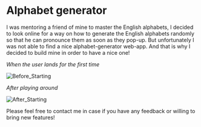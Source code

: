 # Alphabet generator

I was mentoring a friend of mine to master the English alphabets, I decided to look online for a way on how to generate the English alphabets randomly so that he can pronounce them as soon as they pop-up. But unfortunately I was not able to find a nice alphabet-generator web-app. And that is why I decided to build mine in order to have a nice one!

*When the user lands for the first time*

![Before_Starting](https://user-images.githubusercontent.com/55353396/126914056-d9d657f4-a025-4ac9-9aac-d33f44f1e975.png)

*After playing around*

![After_Starting](https://user-images.githubusercontent.com/55353396/126914054-f0da2b7f-7611-4be1-b0db-51956a5621b4.png)




Please feel free to contact me in case if you have any feedback or willing to bring new features!
